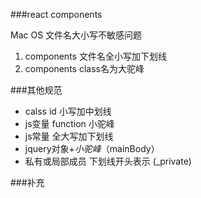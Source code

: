 ###react components

Mac OS 文件名大小写不敏感问题  

1. components 文件名全小写加下划线  
2. components class名为大驼峰



###其他规范

* calss id  小写加中划线
* js变量 function 小驼峰
* js常量 全大写加下划线
* jquery对象$+小驼峰  （$mainBody）
* 私有或局部成员  下划线开头表示  (_private)

###补充

